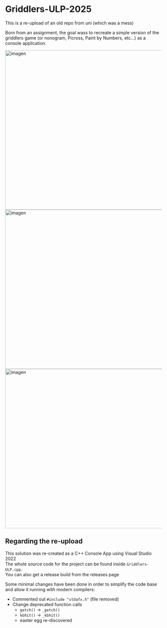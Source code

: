 # Griddlers-ULP-2025

This is a re-upload of an old repo from uni (which was a mess)

Born from an assignment, the goal wass to recreate a simple version of the griddlers game (or nonogram, Picross, Paint by Numbers, etc...) as a console application.

<img width="979" height="512" alt="imagen" src="https://github.com/user-attachments/assets/82547d69-9e3f-4cbc-bddf-28508b51e931" />
<img width="979" height="512" alt="imagen" src="https://github.com/user-attachments/assets/1366fe47-93dd-48d2-9398-447126af8eff" />
<img width="979" height="512" alt="imagen" src="https://github.com/user-attachments/assets/8f3d0fa2-f7e1-41a8-b30d-3b97ed21a5e5" />

## Regarding the re-upload

This solution was re-created as a C++ Console App using Visual Studio 2022 <br/>
The whole source code for the project can be found inside `Griddlers-ULP.cpp`. <br/>
You can also get a release build from the releases page

Some minimal changes have been done in order to simplify the code base and allow it running with modern compilers:
- Commented out `#include "stdafx.h"` (file removed)
- Change deprecated function calls
  * `getch()` -> `_getch()`
  * `kbhit()` -> `_kbhit()`
  * easter egg re-discovered
